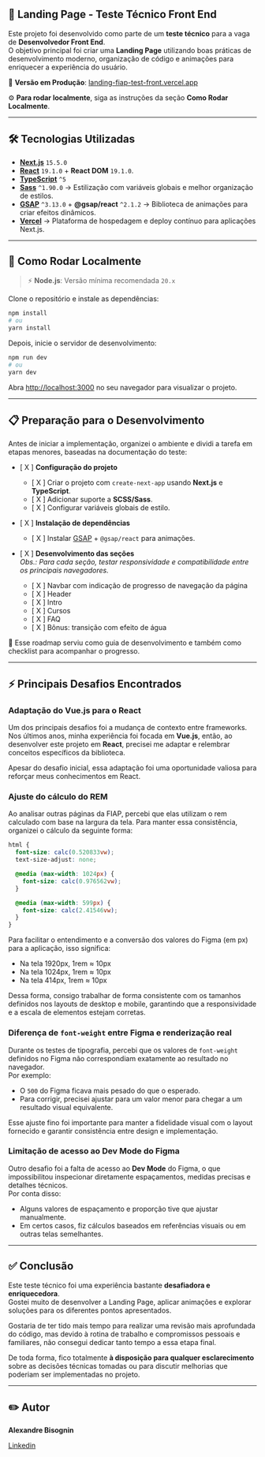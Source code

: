 ## 🚀 Landing Page - Teste Técnico Front End

Este projeto foi desenvolvido como parte de um **teste técnico** para a vaga de **Desenvolvedor Front End**.  
O objetivo principal foi criar uma **Landing Page** utilizando boas práticas de desenvolvimento moderno, organização de código e animações para enriquecer a experiência do usuário.

🔗 **Versão em Produção**: [landing-fiap-test-front.vercel.app](https://landing-fiap-test-front.vercel.app)

⚙️ **Para rodar localmente**, siga as instruções da seção **Como Rodar Localmente**.



---


## 🛠️ Tecnologias Utilizadas

- **[Next.js](https://nextjs.org/)** `15.5.0` 
- **[React](https://react.dev/)** `19.1.0` + **React DOM** `19.1.0`.  
- **[TypeScript](https://www.typescriptlang.org/)** `^5` 
- **[Sass](https://sass-lang.com/)** `^1.90.0` → Estilização com variáveis globais e melhor organização de estilos.  
- **[GSAP](https://greensock.com/gsap/)** `^3.13.0` + **@gsap/react** `^2.1.2` → Biblioteca de animações para criar efeitos dinâmicos.  
- **[Vercel](https://vercel.com/)** → Plataforma de hospedagem e deploy contínuo para aplicações Next.js.



---


## 🏁 Como Rodar Localmente

> ⚡ **Node.js**: Versão mínima recomendada `20.x` 

Clone o repositório e instale as dependências:

```bash
npm install
# ou
yarn install

```

Depois, inicie o servidor de desenvolvimento:

```bash
npm run dev
# ou
yarn dev
```

Abra [http://localhost:3000](http://localhost:3000) no seu navegador para visualizar o projeto.


---


## 📋 Preparação para o Desenvolvimento

Antes de iniciar a implementação, organizei o ambiente e dividi a tarefa em etapas menores, baseadas na documentação do teste:

- [ X ] **Configuração do projeto**  
  - [ X ] Criar o projeto com `create-next-app` usando **Next.js** e **TypeScript**.  
  - [ X ] Adicionar suporte a **SCSS/Sass**.  
  - [ X ] Configurar variáveis globais de estilo.  

- [ X ] **Instalação de dependências**  
  - [ X ] Instalar [GSAP](https://greensock.com/gsap/) + `@gsap/react` para animações.  

- [ X ] **Desenvolvimento das seções**  
  _Obs.: Para cada seção, testar responsividade e compatibilidade entre os principais navegadores._  
  - [ X ] Navbar com indicação de progresso de navegação da página  
  - [ X ] Header  
  - [ X ] Intro  
  - [ X ] Cursos  
  - [ X ] FAQ  
  - [ X ] Bônus: transição com efeito de água
 

📌 Esse roadmap serviu como guia de desenvolvimento e também como checklist para acompanhar o progresso.  



---



## ⚡ Principais Desafios Encontrados

### Adaptação do Vue.js para o React

Um dos principais desafios foi a mudança de contexto entre frameworks.  
Nos últimos anos, minha experiência foi focada em **Vue.js**, então, ao desenvolver este projeto em **React**, precisei me adaptar e relembrar conceitos específicos da biblioteca.

Apesar do desafio inicial, essa adaptação foi uma oportunidade valiosa para reforçar meus conhecimentos em React.


### Ajuste do cálculo do REM

Ao analisar outras páginas da FIAP, percebi que elas utilizam o rem calculado com base na largura da tela. Para manter essa consistência, organizei o cálculo da seguinte forma:

```scss
html {
  font-size: calc(0.520833vw);
  text-size-adjust: none;

  @media (max-width: 1024px) {
    font-size: calc(0.976562vw);
  }

  @media (max-width: 599px) {
    font-size: calc(2.41546vw);
  }
}
```


Para facilitar o entendimento e a conversão dos valores do Figma (em px) para a aplicação, isso significa:

- Na tela 1920px, 1rem ≈ 10px
- Na tela 1024px, 1rem ≈ 10px
- Na tela 414px, 1rem ≈ 10px

Dessa forma, consigo trabalhar de forma consistente com os tamanhos definidos nos layouts de desktop e mobile, garantindo que a responsividade e a escala de elementos estejam corretas.

### Diferença de `font-weight` entre Figma e renderização real

Durante os testes de tipografia, percebi que os valores de `font-weight` definidos no Figma não correspondiam exatamente ao resultado no navegador.  
Por exemplo:  
- O `500` do Figma ficava mais pesado do que o esperado.  
- Para corrigir, precisei ajustar para um valor menor para chegar a um resultado visual equivalente.  

Esse ajuste fino foi importante para manter a fidelidade visual com o layout fornecido e garantir consistência entre design e implementação.  

### Limitação de acesso ao **Dev Mode** do Figma

Outro desafio foi a falta de acesso ao **Dev Mode** do Figma, o que impossibilitou inspecionar diretamente espaçamentos, medidas precisas e detalhes técnicos.  
Por conta disso:  
- Alguns valores de espaçamento e proporção tive que ajustar manualmente.  
- Em certos casos, fiz cálculos baseados em referências visuais ou em outras telas semelhantes.  


---


## ✅ Conclusão

Este teste técnico foi uma experiência bastante **desafiadora e enriquecedora**.  
Gostei muito de desenvolver a Landing Page, aplicar animações e explorar soluções para os diferentes pontos apresentados.  

Gostaria de ter tido mais tempo para realizar uma revisão mais aprofundada do código, mas devido à rotina de trabalho e compromissos pessoais e familiares, não consegui dedicar tanto tempo a essa etapa final.  

De toda forma, fico totalmente **à disposição para qualquer esclarecimento** sobre as decisões técnicas tomadas ou para discutir melhorias que poderiam ser implementadas no projeto.  


---


## ✏️ Autor

**Alexandre Bisognin**  

[Linkedin](https://www.linkedin.com/in/alexandre-fb)

